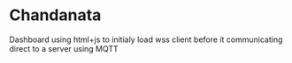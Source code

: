 # Chandanata
Dashboard using html+js to initialy load wss client before it communicating direct to a server using MQTT
